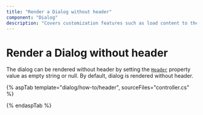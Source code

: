 ```yaml
---
title: "Render a Dialog without header"
component: "Dialog"
description: "Covers customization features such as load content to the dialog from external sources, built-in alert, and confirmation model dialog."
---
```


# Render a Dialog without header

The dialog can be rendered without header by setting the [`Header`](https://help.syncfusion.com/cr/aspnetcore-js2/Syncfusion.EJ2.Popups.Dialog.html#Syncfusion_EJ2_Popups_Dialog_Header) property value as empty string or null.  By default, dialog is rendered without header.

{% aspTab template="dialog/how-to/header", sourceFiles="controller.cs" %}

{% endaspTab %}